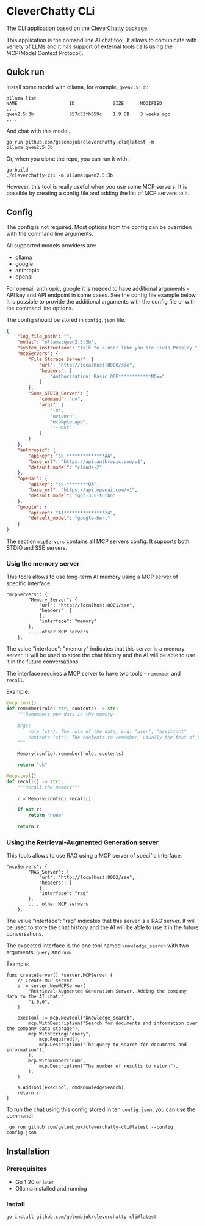 # CleverChatty CLi

The CLI application based on the [CleverChatty](https://github.com/Gelembjuk/cleverchatty) package.

This application is the comand line AI chat tool. It allows to comunicate with veriety of LLMs and it has support of external tools calls using the MCP(Model Context Protocol).

## Quick run

Install some model with ollama, for example, `qwen2.5:3b`:

```
ollama list
NAME                   ID              SIZE      MODIFIED    
.... 
qwen2.5:3b             357c53fb659c    1.9 GB    3 weeks ago 
....
```

And chat with this model.

```
go run github.com/gelembjuk/cleverchatty-cli@latest -m ollama:qwen2.5:3b
```

Or, when you clone the repo, you can run it with:

```
go build
./cleverchatty-cli -m ollama:qwen2.5:3b
```

However, this tool is really useful when you use some MCP servers. It is possible by creating a config file and adding the list of MCP servers to it.

## Config

The config is not required. Most options from the config can be overriden with the command line arguments.

All supported models providers are:

- ollama
- google
- anthropic
- openai

For openai, anthropic, google it is needed to have additional arguments - API key and API endpoint in some cases. See the config file example below. It is possible to provide the additional arguments with the config file or with the command line options.

The config should be stored in `config.json` file.

```json
{
    "log_file_path": "",
    "model": "ollama:qwen2.5:3b",
    "system_instruction": "Talk to a user like you are Elvis Presley.",
    "mcpServers": {
        "File_Storage_Server": {
            "url": "http://localhost:8000/sse",
            "headers": [
                "Authorization: Basic Q0F************MQ=="
            ]
        },
        "Some_STDIO_Server": {
            "command": "uv",
            "args": [
                "-m",
                "uvicorn",
                "example:app",
                "--host"
            ]
        }
    },
    "anthropic": {
        "apikey": "sk-**************AA",
        "base_url": "https://api.anthropic.com/v1",
        "default_model": "claude-2"
    },
    "openai": {
        "apikey": "sk-********0A",
        "base_url": "https://api.openai.com/v1",
        "default_model": "gpt-3.5-turbo"
    },
    "google": {
        "apikey": "AI***************z4",
        "default_model": "google-bert"
    }
}
```

The section `mcpServers` contains all MCP servers config. It supports both STDIO and SSE servers.

### Usig the memory server

This tools allows to use long-term AI memory using a MCP server of specific interface.

```
"mcpServers": {
        "Memory_Server": {
            "url": "http://localhost:8001/sse",
            "headers": [
            ],
            "interface": "memory"
        },
        .... other MCP servers
    },
```

The value "interface": "memory" indicates that this server is a memory server. It will be used to store the chat history and the AI will be able to use it in the future conversations.

The interface requires a MCP server to have two tools - `remember` and `recall`. 

Example:

```python
@mcp.tool()
def remember(role: str, contents) -> str:
    """Remembers new data in the memory
    
    Args:
        role (str): The role of the data, e.g. "user", "assistant"
        contents (str): The contents to remember, usually the text of the message
    """

    Memory(config).remember(role, contents)

    return "ok"

@mcp.tool()
def recall() -> str:
    """Recall the memory"""
    
    r = Memory(config).recall()

    if not r:
        return "none"
    
    return r
```

### Using the Retrieval-Augmented Generation server

This tools allows to use RAG using a MCP server of specific interface.

```
"mcpServers": {
        "RAG_Server": {
            "url": "http://localhost:8002/sse",
            "headers": [
            ],
            "interface": "rag"
        },
        .... other MCP servers
    },
```
The value "interface": "rag" indicates that this server is a RAG server. It will be used to store the chat history and the AI will be able to use it in the future conversations.

The expected interface is the one tool named `knowledge_search` with two arguments: `query` and `num`. 

Example:

```golang
func createServer() *server.MCPServer {
	// Create MCP server
	s := server.NewMCPServer(
		"Retrieval-Augmented Generation Server. Adding the company data to the AI chat.",
		"1.0.0",
	)

	execTool := mcp.NewTool("knowledge_search",
		mcp.WithDescription("Search for documents and information over the company data storage"),
		mcp.WithString("query",
			mcp.Required(),
			mcp.Description("The query to search for documents and information"),
		),
		mcp.WithNumber("num",
			mcp.Description("The number of results to return"),
		),
	)

	s.AddTool(execTool, cmdKnowledgeSearch)
	return s
}
```

To run the chat using this config stored in teh `config.json`, you can use the command:

```
 go run github.com/gelembjuk/cleverchatty-cli@latest --config config.json
```

## Installation

### Prerequisites
- Go 1.20 or later
- Ollama installed and running

### Install

```
go install github.com/gelembjuk/cleverchatty-cli@latest
```
